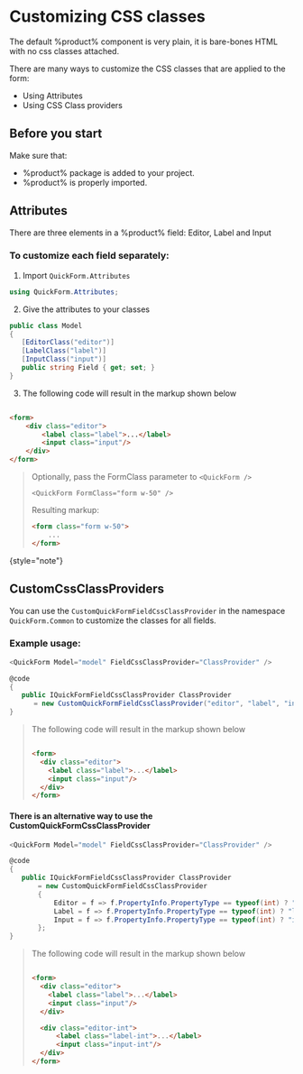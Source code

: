 # Customizing CSS classes

The default %product% component is very plain, it is bare-bones HTML with no css classes attached.

There are many ways to customize the CSS classes that are applied to the form:

- Using Attributes
- Using CSS Class providers

## Before you start

Make sure that:

- %product% package is added to your project.
- %product% is properly imported.

## Attributes

There are three elements in a %product% field: Editor, Label and Input

### To customize each field separately:

1. Import `QuickForm.Attributes`

```C#
using QuickForm.Attributes;
```

2. Give the attributes to your classes

```C#
public class Model
{
   [EditorClass("editor")]
   [LabelClass("label")]
   [InputClass("input")]
   public string Field { get; set; }
}
```

3. The following code will result in the markup shown below

```html

<form>
    <div class="editor">
        <label class="label">...</label>
        <input class="input"/>
    </div>
</form>
```

> Optionally, pass the FormClass parameter to `<QuickForm />`
> ```Razor
> <QuickForm FormClass="form w-50" />
> ```
> Resulting markup:
> ```html
> <form class="form w-50">
>     ...
> </form>
> ```
{style="note"}

## CustomCssClassProviders

You can use the `CustomQuickFormFieldCssClassProvider` in the namespace `QuickForm.Common`
to customize the classes for all fields.

### Example usage:

```C#
<QuickForm Model="model" FieldCssClassProvider="ClassProvider" />

@code 
{
   public IQuickFormFieldCssClassProvider ClassProvider 
      = new CustomQuickFormFieldCssClassProvider("editor", "label", "input");
}
```

> The following code will result in the markup shown below
> ```html
> 
> <form>
>   <div class="editor">
>     <label class="label">...</label>
>     <input class="input"/>
>   </div>
> </form>
> ```

#### There is an alternative way to use the CustomQuickFormCssClassProvider

```C#
<QuickForm Model="model" FieldCssClassProvider="ClassProvider" />

@code 
{
   public IQuickFormFieldCssClassProvider ClassProvider 
       = new CustomQuickFormFieldCssClassProvider
       {
           Editor = f => f.PropertyInfo.PropertyType == typeof(int) ? "editor-int" : "editor",
           Label = f => f.PropertyInfo.PropertyType == typeof(int) ? "label-int" : "label",
           Input = f => f.PropertyInfo.PropertyType == typeof(int) ? "input-int" : "input",
       };
}
```

> The following code will result in the markup shown below
> ```html
> 
> <form>
>   <div class="editor">
>     <label class="label">...</label>
>     <input class="input"/>
>   </div>
> 
>   <div class="editor-int">
>       <label class="label-int">...</label>
>       <input class="input-int"/>
>   </div>
> </form>
> ```
